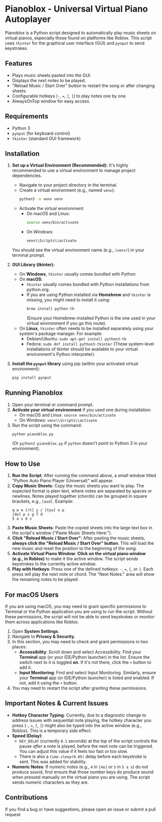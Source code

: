 # Pianoblox - Universal Virtual Piano Autoplayer

Pianoblox is a Python script designed to automatically play music sheets on virtual pianos, especially those found on platforms like Roblox. This script uses `tkinter` for the graphical user interface (GUI) and `pynput` to send keystrokes.

## Features

*   Plays music sheets pasted into the GUI.
*   Displays the next notes to be played.
*   "Reload Music / Start Over" button to restart the song or after changing sheets.
*   Configurable hotkeys (`-`, `=`, `[`, `]`) to play notes one by one.
*   AlwaysOnTop window for easy access.

## Requirements

*   Python 3
*   `pynput` (for keyboard control)
*   `tkinter` (standard GUI framework)

## Installation

1.  **Set up a Virtual Environment (Recommended):**
    It's highly recommended to use a virtual environment to manage project dependencies.
    *   Navigate to your project directory in the terminal.
    *   Create a virtual environment (e.g., named `venv`):
        ```bash
        python3 -m venv venv
        ```
    *   Activate the virtual environment:
        *   On macOS and Linux:
            ```bash
            source venv/bin/activate
            ```
        *   On Windows:
            ```bash
            venv\\Scripts\\activate
            ```
    You should see the virtual environment name (e.g., `(venv)`) in your terminal prompt.

2.  **GUI Library (tkinter):**
    *   On **Windows**, `tkinter` usually comes bundled with Python.
    *   On **macOS**:
        *   `tkinter` usually comes bundled with Python installations from python.org.
        *   If you are using Python installed via **Homebrew** and `tkinter` is missing, you might need to install it using:
            ```bash
            brew install python-tk
            ```
            (Ensure your Homebrew-installed Python is the one used in your virtual environment if you go this route).
    *   On **Linux**, `tkinter` often needs to be installed separately using your system's package manager. For example:
        *   Debian/Ubuntu: `sudo apt-get install python3-tk`
        *   Fedora: `sudo dnf install python3-tkinter`
    (These system-level installations of tkinter should be available to your virtual environment's Python interpreter).

3.  **Install the `pynput` library** using pip (within your activated virtual environment):
    ```bash
    pip install pynput
    ```

## Running Pianoblox

1.  Open your terminal or command prompt.
2.  **Activate your virtual environment** if you used one during installation:
    *   On macOS and Linux: `source venv/bin/activate`
    *   On Windows: `venv\\Scripts\\activate`
3.  Run the script using the command:
    ```bash
    python pianoblox.py 
    ```
    (Or `python3 pianoblox.py` if `python` doesn't point to Python 3 in your environment).

## How to Use

1.  **Run the Script**: After running the command above, a small window titled "Python Auto Piano Player (Universal)" will appear.
2.  **Copy Music Sheets**: Copy the music sheets you want to play. The expected format is plain text, where notes are separated by spaces or newlines. Notes played together (chords) can be grouped in square brackets, e.g., `[asd]`. Example:
    ```
    q w e [rt] y / [tyu] o p
    [4o] p s g f d
    5 a s d s
    ```
3.  **Paste Music Sheets**: Paste the copied sheets into the large text box in the script's window ("Paste Music Sheets Here:").
4.  **Click "Reload Music / Start Over"**: After pasting the music sheets, **always click the "Reload Music / Start Over" button**. This will load the new music and reset the position to the beginning of the song.
5.  **Activate Virtual Piano Window**: **Click on the virtual piano window (e.g., in Roblox)** to make it the active window. The script sends keystrokes to the currently active window.
6.  **Play with Hotkeys**: Press one of the defined hotkeys: `-`, `=`, `[`, or `]`. Each press will play the next note or chord. The "Next Notes:" area will show the remaining notes to be played.

## For macOS Users

If you are using macOS, you may need to grant specific permissions to Terminal or the Python application you are using to run the script. Without these permissions, the script will not be able to send keystrokes or monitor them across applications like Roblox.

1.  Open **System Settings**.
2.  Navigate to **Privacy & Security**.
3.  In this section, you may need to check and grant permissions in two places:
    *   **Accessibility**: Scroll down and select Accessibility. Find your **Terminal** app (or your IDE/Python launcher) in the list. Ensure the switch next to it is toggled **on**. If it's not there, click the `+` button to add it.
    *   **Input Monitoring**: Find and select Input Monitoring. Similarly, ensure your **Terminal** app (or IDE/Python launcher) is listed and enabled. If not, add it using the `+` button.
4.  You may need to restart the script after granting these permissions.

## Important Notes & Current Issues

*   **Hotkey Character Typing**: Currently, due to a diagnostic change to address issues with sequential note playing, the hotkey character you press (`-`, `=`, `[`, `]`) might also be typed into the active window (e.g., Roblox). This is a temporary side effect.
*   **Speed (Delay)**:
    *   `KEY_DELAY` (currently `0.1` seconds) at the top of the script controls the pause *after* a note is played, before the next note can be triggered. You can adjust this value if it feels too fast or too slow.
    *   There is also a `time.sleep(0.05)` delay before each keystroke is sent. This was added for stability.
*   **Numeric Notes**: If numeric notes (e.g., `4` in `[4o]` or `5` in `5 a s`) do not produce sound, first ensure that those number keys do produce sound when pressed manually on the virtual piano you are using. The script sends numeric characters as they are.

## Contributions

If you find a bug or have suggestions, please open an issue or submit a pull request. 